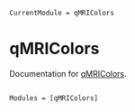 ```@meta
CurrentModule = qMRIColors
```

# qMRIColors

Documentation for [qMRIColors](https://github.com/atrotier/qMRIColors.jl).

```@index
```

```@autodocs
Modules = [qMRIColors]
```
